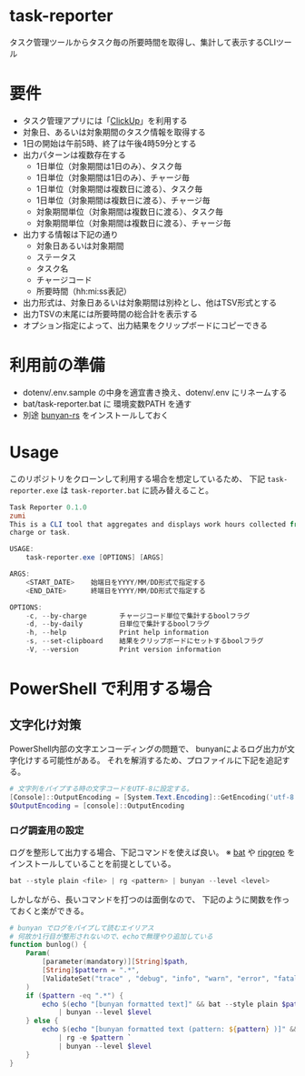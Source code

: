 # task-reporter

タスク管理ツールからタスク毎の所要時間を取得し、集計して表示するCLIツール

# 要件

- タスク管理アプリには「[ClickUp](https://app.clickup.com/)」を利用する
- 対象日、あるいは対象期間のタスク情報を取得する
- 1日の開始は午前5時、終了は午後4時59分とする
- 出力パターンは複数存在する
    - 1日単位（対象期間は1日のみ）、タスク毎
    - 1日単位（対象期間は1日のみ）、チャージ毎
    - 1日単位（対象期間は複数日に渡る）、タスク毎
    - 1日単位（対象期間は複数日に渡る）、チャージ毎
    - 対象期間単位（対象期間は複数日に渡る）、タスク毎
    - 対象期間単位（対象期間は複数日に渡る）、チャージ毎
- 出力する情報は下記の通り
    - 対象日あるいは対象期間
    - ステータス
    - タスク名
    - チャージコード
    - 所要時間（hh:mi:ss表記）
- 出力形式は、対象日あるいは対象期間は別枠とし、他はTSV形式とする
- 出力TSVの末尾には所要時間の総合計を表示する
- オプション指定によって、出力結果をクリップボードにコピーできる


# 利用前の準備

- dotenv/.env.sample の中身を適宜書き換え、dotenv/.env にリネームする
- bat/task-reporter.bat に 環境変数PATH を通す
- 別途 [bunyan-rs](https://github.com/LukeMathWalker/bunyan) をインストールしておく


# Usage

このリポジトリをクローンして利用する場合を想定しているため、
下記 `task-reporter.exe` は `task-reporter.bat` に読み替えること。

```ps1
Task Reporter 0.1.0
zumi
This is a CLI tool that aggregates and displays work hours collected from a task management app by
charge or task.

USAGE:
    task-reporter.exe [OPTIONS] [ARGS]

ARGS:
    <START_DATE>    始端日をYYYY/MM/DD形式で指定する
    <END_DATE>      終端日をYYYY/MM/DD形式で指定する

OPTIONS:
    -c, --by-charge        チャージコード単位で集計するboolフラグ
    -d, --by-daily         日単位で集計するboolフラグ
    -h, --help             Print help information
    -s, --set-clipboard    結果をクリップボードにセットするboolフラグ
    -V, --version          Print version information
```



# PowerShell で利用する場合

## 文字化け対策

PowerShell内部の文字エンコーディングの問題で、
bunyanによるログ出力が文字化けする可能性がある。
それを解消するため、プロファイルに下記を追記する。

```Microsoft.PowerShell_profile.ps1
# 文字列をパイプする時の文字コードをUTF-8に設定する。
[Console]::OutputEncoding = [System.Text.Encoding]::GetEncoding('utf-8')
$OutputEncoding = [console]::OutputEncoding
```

### ログ調査用の設定

ログを整形して出力する場合、下記コマンドを使えば良い。
※ [bat](https://github.com/sharkdp/bat) や [ripgrep](https://github.com/BurntSushi/ripgrep) をインストールしていることを前提としている。


```ps1
bat --style plain <file> | rg <pattern> | bunyan --level <level> 
```

しかしながら、長いコマンドを打つのは面倒なので、
下記のように関数を作っておくと楽ができる。

```Microsoft.PowerShell_profile.ps1
# bunyan でログをパイプして読むエイリアス
# 何故か1行目が整形されないので、echoで無理やり追加している
function bunlog() {
    Param(
        [parameter(mandatory)][String]$path,
        [String]$pattern = ".*",
        [ValidateSet("trace" , "debug", "info", "warn", "error", "fatal")]$level = "trace"
    )
    if ($pattern -eq ".*") {
        echo $(echo "[bunyan formatted text]" && bat --style plain $path) `
            | bunyan --level $level
    } else {
        echo $(echo "[bunyan formatted text (pattern: ${pattern} )]" && bat --style plain $path) `
            | rg -e $pattern `
            | bunyan --level $level
    }
}
```
